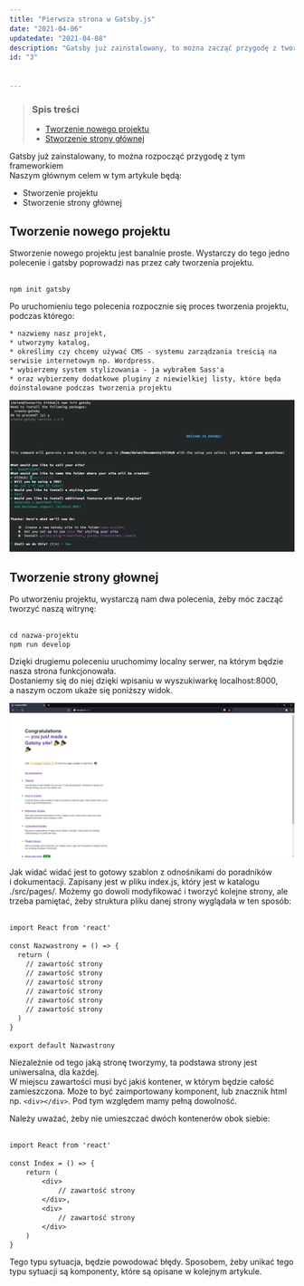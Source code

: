 ```yaml
---
title: "Pierwsza strona w Gatsby.js"
date: "2021-04-06"
updatedate: "2021-04-08"
description: "Gatsby już zainstalowany, to można zacząć przygodę z tworzeniem naszej pierwszej strony. Utworzymy projekt, stronę główną"
id: "3"


---
```



<article class='article'>

<blockquote class="article__tableofcontent"> 
    <h3>
    	Spis treści
    </h3>
    <ul>
        <li>
            <a href="#post1">
                Tworzenie nowego projektu
            </a>
        </li>
        <li>
            <a href="#post2">
                Stworzenie strony głównej
            </a>
        </li>
    </ul>
</blockquote>


<div class="article__content">

Gatsby już zainstalowany, to można rozpocząć przygodę z&nbsp;tym frameworkiem   
Naszym głównym celem w tym artykule będą:

* Stworzenie projektu
* Stworzenie strony głównej



<h2 id="post1">
    Tworzenie nowego projektu
</h2>


Stworzenie nowego projektu jest banalnie proste. Wystarczy do tego jedno polecenie i&nbsp;gatsby poprowadzi nas przez cały tworzenia projektu.   
    

```Shell

npm init gatsby
```

Po uruchomieniu tego polecenia rozpocznie się proces tworzenia projektu, podczas którego:

    * nazwiemy nasz projekt, 
    * utworzymy katalog, 
    * określimy czy chcemy używać CMS - systemu zarządzania treścią na serwisie internetowym np. Wordpress.
    * wybierzemy system stylizowania - ja wybrałem Sass'a
    * oraz wybierzemy dodatkowe pluginy z niewielkiej listy, które będa doinstalowane podczas tworzenia projektu

![tworzenie projektu gatsby](npminitgatsby.png)

<h2 id="post2">
    Tworzenie strony głownej
</h2>


Po utworzeniu projektu, wystarczą nam dwa polecenia, żeby móc zacząć tworzyć naszą witrynę:

```Shell    

cd nazwa-projektu
npm run develop
```

Dzięki drugiemu poleceniu uruchomimy localny serwer, na którym będzie nasza strona funkcjonowała.   
Dostaniemy się do niej dzięki wpisaniu w wyszukiwarkę <span>localhost:8000</span>, a&nbsp;naszym oczom ukaże się poniższy widok.

![domyślna strona](localhost.PNG)

Jak widać widać jest to gotowy szablon z&nbsp;odnośnikami do poradników i&nbsp;dokumentacji. Zapisany jest w pliku index.js, który jest w katalogu <span class="file_path">./src/pages/</span>. Możemy go dowoli modyfikować i tworzyć kolejne strony, ale trzeba pamiętać, żeby struktura pliku danej strony wyglądała w ten sposób:

```JSX 
    
import React from 'react'

const Nazwastrony = () => {
  return (
    // zawartość strony
    // zawartość strony
    // zawartość strony
    // zawartość strony
    // zawartość strony
    // zawartość strony
  )
}

export default Nazwastrony
```
Niezależnie od tego jaką stronę tworzymy, ta podstawa strony jest uniwersalna, dla każdej.   
W miejscu zawartości musi być jakiś kontener, w którym będzie całość zamieszczona. Może to być zaimportowany komponent, lub znacznik html np. <span>`<div></div>`</span>. Pod tym względem mamy pełną dowolność.     

Należy uważać, żeby nie umieszczać dwóch kontenerów obok siebie:

```JSX
    
import React from 'react'

const Index = () => {
    return (
    	<div>
        	// zawartość strony
        </div>,
        <div>
        	// zawartość strony
        </div>
    )
}
```

Tego typu sytuacja, będzie powodować błędy. Sposobem, żeby unikać tego typu sytuacji są komponenty, które są opisane w kolejnym artykule.

</div>

</article>